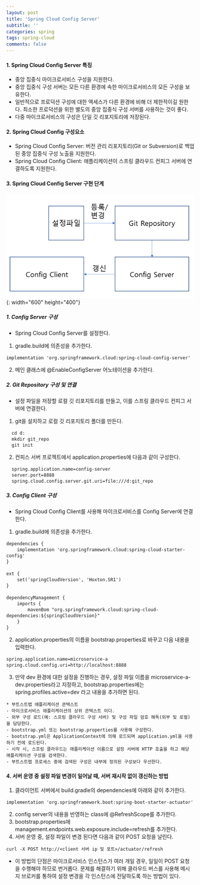 ```yaml
---
layout: post
title: 'Spring Cloud Config Server'
subtitle: ''
categories: spring
tags: spring-cloud
comments: false
---
```


#### 1. Spring Cloud Config Server 특징 ####
- 중앙 집중식 마이크로서비스 구성을 지원한다.
- 중앙 집중식 구성 서버는 모든 다른 환경에 속한 마이크로서비스의 모든 구성을 보유한다. 
- 일반적으로 프로덕션 구성에 대한 액세스가 다른 환경에 비해 더 제한적이길 원한다. 최소한 프로덕션을 위한 별도의 중앙 집중식 구성 서버를 사용하는 것이 좋다.
- 다중 마이크로서비스의 구성은 단일 깃 리포지토리에 저장된다. 


#### 2. Spring Cloud Config 구성요소 ####
- Spring Cloud Config Server: 버전 관리 리포지토리(Git or Subversion)로 백업된 중앙 집중식 구성 노출을 지원한다. 
- Spring Cloud Config Client: 애플리케이션이 스프링 클라우드 컨피그 서버에 연결하도록 지원한다. 

#### 3. Spring Cloud Config Server 구현 단계 ####
![01.PNG](/assets/img/cloud-config-001.PNG){: width="600" height="400"}
##### 1. Config Server 구성 #####
- Spring Cloud Config Server를 설정한다.
1) gradle.build에 의존성을 추가한다.
```
implementation 'org.springframework.cloud:spring-cloud-config-server'
```

2) 메인 클래스에 @EnableConfigServer 어노테이션을 추가한다.

##### 2. Git Repository 구성 및 연결 #####

- 설정 파일을 저장할 로컬 깃 리포지토리를 만들고, 이를 스프링 클라우드 컨피그 서버에 연결한다. 

1) git을 설치하고 로컬 깃 리포지토리 폴더를 만든다.
```
  cd d:
  mkdir git_repo
  git init
```

2) 컨피스 서버 프로젝트에서 application.properties에 다음과 같이 구성한다.
```
  spring.application.name=config-server
  server.port=8888
  spring.cloud.config.server.git.uri=file:///d:git_repo
```

##### 3. Config Client 구성 #####
- Spring Cloud Config Client를 사용해 마이크로서비스를 Config Server에 연결한다.
1) gradle.build에 의존성을 추가한다.  

```
dependencies {
    implementation 'org.springframework.cloud:spring-cloud-starter-config'
}

ext {
	set('springCloudVersion', 'Hoxton.SR1')
}

dependencyManagement {
	imports {
		mavenBom "org.springframework.cloud:spring-cloud-dependencies:${springCloudVersion}"
	}
}
```

2) application.properties의 이름을 bootstrap.properties로 바꾸고 다음 내용을 입력한다.
```
spring.application.name=microservice-a
spring.cloud.config.uri=http://localhost:8888
```

3) 만약 dev 환경에 대한 설정을 진행하는 경우, 설정 파일 이름을 microservice-a-dev.properties라고 지정하고, bootstrap.properties에는 spring.profiles.active=dev 라고 내용을 추가하면 된다. 

```
* 부트스트랩 애플리케이션 콘텍스트
- 마이크로서비스 애플리케이션의 상위 콘텍스트 이다.
- 외부 구성 로드(예: 스프링 클라우드 구성 서버) 및 구성 파일 암호 해독(외부 및 로컬)을 담당한다.
- bootstrap.yml 또는 bootstrap.properties를 사용해 구성한다.
- bootstrap.yml은 ApplicationContext에 의해 로드되며 application.yml을 사용하기 전에 로드된다. 
- 시작 시, 스프링 클라우드는 애플리케이션 이름으로 설정 서버에 HTTP 호출을 하고 해당 애플리케이션 구성을 검색한다. 
- 부트스트랩 프로세스 중에 검색된 구성은 내부에 정의된 구성보다 우선한다.
```

#### 4. 서버 운영 중 설정 파일 변경이 일어날 때, 서버 재시작 없이 갱신하는 방법 ####
1. 클라이언트 서버에서 build.gradle의 dependencies에 아래와 같이 추가한다.
```
implementation 'org.springframework.boot:spring-boot-starter-actuator'
```
2. config server의 내용을 반영하는 class에 @RefreshScope를 추가한다. 
3. bootstrap.properties에 management.endpoints.web.exposure.include=refresh를 추가한다.
4. 서버 운영 중, 설정 파일이 변경 된다면 다음과 같이 POST 요청을 날린다.
```
curl -X POST http://<client 서버 ip 및 포트>/actuator/refresh
```

* 이 방법의 단점은 마이크로서비스 인스턴스가 여러 개일 경우, 일일이 POST 요청을 수행해야 하므로 번거롭다. 문제를 해결하기 위해 클라우드 버스를 사용해 메시지 브로커를 통하여 설정 변경을 각 인스턴스에 전달하도록 하는 방법이 있다. 
